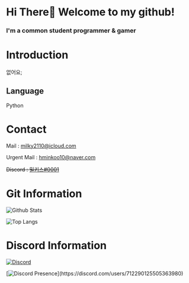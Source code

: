 # Hi There👋 Welcome to my github!

### I'm a common student programmer & gamer

# Introduction

없어요;

## Language

Python

# Contact

Mail : milky2110@icloud.com

Urgent Mail : hminkoo10@naver.com

~~Discord : [밀키스#0001](https://discord.com/users/712290125505363980)~~

# Git Information

![Github Stats](https://github-readme-stats.vercel.app/api?username=hminkoo10&show_icons=true)

![Top Langs](https://github-readme-stats.vercel.app/api/top-langs/?username=anuraghazra&langs_count=8,show_icons=true)

# Discord Information

[![Discord](https://discord.c99.nl/widget/theme-2/712290125505363980.png)](https://discord.com/users/712290125505363980)

[![Discord Presence](https://lanyard-profile-readme.vercel.app/api/712290125505363980?theme=light&bg=809ecf&animated=true&hideDiscrim=true&borderRadius=30px&idleMessage=Probably%20doing%20something%20else...)](https://discord.com/users/712290125505363980)
